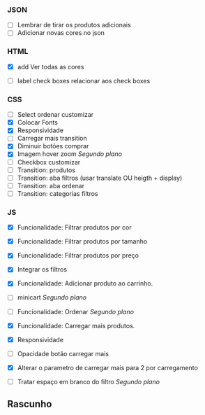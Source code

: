 ### JSON
- [ ] Lembrar de tirar os produtos adicionais
- [ ] Adicionar novas cores no json

### HTML
- [X] add Ver todas as cores
- [ ] label check boxes relacionar aos check boxes


### CSS
- [ ] Select ordenar customizar
- [X] Colocar Fonts
- [X] Responsividade
- [ ] Carregar mais transition
- [X] Diminuir botões comprar
- [X] Imagem hover zoom *Segundo plano*
- [ ] Checkbox customizar
- [ ] Transition: produtos
- [ ] Transition: aba filtros (usar translate OU heigth + display)
- [ ] Transition: aba ordenar
- [ ] Transition: categorias filtros

### JS
- [X] Funcionalidade: Filtrar produtos por cor
- [X] Funcionalidade: Filtrar produtos por tamanho
- [X] Funcionalidade: Filtrar produtos por preço
- [X] Integrar os filtros
- [X] Funcionalidade: Adicionar produto ao carrinho.
- [ ] minicart *Segundo plano*
- [ ] Funcionalidade: Ordenar *Segundo plano*
- [X] Funcionalidade: Carregar mais produtos.
- [X] Responsividade
- [ ] Opacidade botão carregar mais
- [X] Alterar o parametro de carregar mais para 2 por carregamento
- [ ] Tratar espaço em branco do filtro *Segundo plano*


## Rascunho
